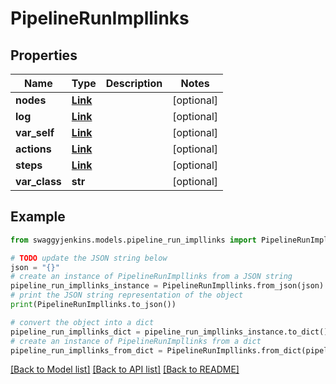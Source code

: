# PipelineRunImpllinks


## Properties

Name | Type | Description | Notes
------------ | ------------- | ------------- | -------------
**nodes** | [**Link**](Link.md) |  | [optional] 
**log** | [**Link**](Link.md) |  | [optional] 
**var_self** | [**Link**](Link.md) |  | [optional] 
**actions** | [**Link**](Link.md) |  | [optional] 
**steps** | [**Link**](Link.md) |  | [optional] 
**var_class** | **str** |  | [optional] 

## Example

```python
from swaggyjenkins.models.pipeline_run_impllinks import PipelineRunImpllinks

# TODO update the JSON string below
json = "{}"
# create an instance of PipelineRunImpllinks from a JSON string
pipeline_run_impllinks_instance = PipelineRunImpllinks.from_json(json)
# print the JSON string representation of the object
print(PipelineRunImpllinks.to_json())

# convert the object into a dict
pipeline_run_impllinks_dict = pipeline_run_impllinks_instance.to_dict()
# create an instance of PipelineRunImpllinks from a dict
pipeline_run_impllinks_from_dict = PipelineRunImpllinks.from_dict(pipeline_run_impllinks_dict)
```
[[Back to Model list]](../README.md#documentation-for-models) [[Back to API list]](../README.md#documentation-for-api-endpoints) [[Back to README]](../README.md)


